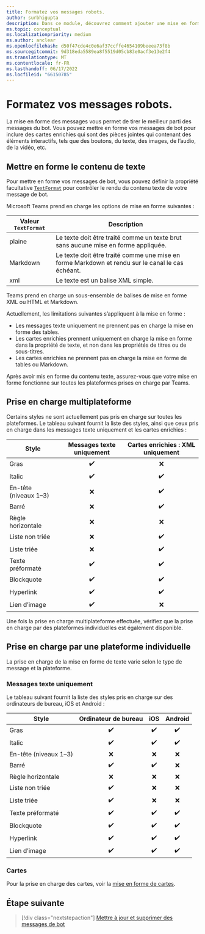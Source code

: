 ```yaml
---
title: Formatez vos messages robots.
author: surbhigupta
description: Dans ce module, découvrez comment ajouter une mise en forme enrichie à vos messages de bot, comme la barre d’accès, la liste ordonnée et non triée, le lien hypertexte, le lien image, etc.
ms.topic: conceptual
ms.localizationpriority: medium
ms.author: anclear
ms.openlocfilehash: d50f47cde4c0e6af37ccffe4654109beeea73f8b
ms.sourcegitcommit: 9d318eda5589ea8f5519d05cb83e0acf3e13e2f4
ms.translationtype: MT
ms.contentlocale: fr-FR
ms.lasthandoff: 06/17/2022
ms.locfileid: "66150785"
---
```

# <a name="format-your-bot-messages"></a>Formatez vos messages robots.

La mise en forme des messages vous permet de tirer le meilleur parti des messages du bot. Vous pouvez mettre en forme vos messages de bot pour inclure des cartes enrichies qui sont des pièces jointes qui contenant des éléments interactifs, tels que des boutons, du texte, des images, de l’audio, de la vidéo, etc.

## <a name="format-text-content"></a>Mettre en forme le contenu de texte

Pour mettre en forme vos messages de bot, vous pouvez définir la propriété facultative [`TextFormat`](/bot-framework/dotnet/bot-builder-dotnet-create-messages#customizing-a-message) pour contrôler le rendu du contenu texte de votre message de bot.

Microsoft Teams prend en charge les options de mise en forme suivantes :

| Valeur `TextFormat` | Description |
| --- | --- |
| plaine | Le texte doit être traité comme un texte brut sans aucune mise en forme appliquée.|
| Markdown | Le texte doit être traité comme une mise en forme Markdown et rendu sur le canal le cas échéant. |
| xml | Le texte est un balise XML simple. |

Teams prend en charge un sous-ensemble de balises de mise en forme XML ou HTML et Markdown.

Actuellement, les limitations suivantes s’appliquent à la mise en forme :

* Les messages texte uniquement ne prennent pas en charge la mise en forme des tables.
* Les cartes enrichies prennent uniquement en charge la mise en forme dans la propriété de texte, et non dans les propriétés de titres ou de sous-titres.
* Les cartes enrichies ne prennent pas en charge la mise en forme de tables ou Markdown.

Après avoir mis en forme du contenu texte, assurez-vous que votre mise en forme fonctionne sur toutes les plateformes prises en charge par Teams.

## <a name="cross-platform-support"></a>Prise en charge multiplateforme

Certains styles ne sont actuellement pas pris en charge sur toutes les plateformes. Le tableau suivant fournit la liste des styles, ainsi que ceux pris en charge dans les messages texte uniquement et les cartes enrichies :

| Style                     | Messages texte uniquement | Cartes enrichies : XML uniquement |
| ---                       | :---: | :---: |
| Gras                      | ✔️️ | ❌ |
| Italic                    | ✔️ | ✔️ |
| En-tête (niveaux 1&ndash;3) | ❌ | ✔️ |
| Barré             | ❌ | ✔️ |
| Règle horizontale           | ❌ | ❌ |
| Liste non triée            | ❌ | ✔️ |
| Liste triée              | ❌ | ✔️ |
| Texte préformaté         | ✔️ | ✔️ |
| Blockquote                | ✔️ | ✔️ |
| Hyperlink                 | ✔️ | ✔️ |
| Lien d’image                | ✔️ | ❌ |

Une fois la prise en charge multiplateforme effectuée, vérifiez que la prise en charge par des plateformes individuelles est également disponible.

## <a name="support-by-individual-platform"></a>Prise en charge par une plateforme individuelle

La prise en charge de la mise en forme de texte varie selon le type de message et la plateforme.

### <a name="text-only-messages"></a>Messages texte uniquement

Le tableau suivant fournit la liste des styles pris en charge sur des ordinateurs de bureau, iOS et Android :

| Style                     | Ordinateur de bureau | iOS | Android |
| ---                       | :---: | :---: | :---: |
| Gras                      | ✔️ | ✔️ | ✔️ |
| Italic                    | ✔️ | ✔️ | ✔️ |
| En-tête (niveaux 1&ndash;3) | ❌ | ❌ | ❌ |
| Barré             | ✔️ | ✔️ | ❌ |
| Règle horizontale           | ❌ | ❌ | ❌ |
| Liste non triée            | ✔️ | ❌ | ❌ |
| Liste triée              | ✔️ | ❌ | ❌ |
| Texte préformaté         | ✔️ | ✔️ | ✔️ |
| Blockquote                | ✔️ | ✔️ | ✔️ |
| Hyperlink                 | ✔️ | ✔️ | ✔️ |
| Lien d’image                | ✔️ | ✔️ | ✔️ |

### <a name="cards"></a>Cartes

Pour la prise en charge des cartes, voir la [mise en forme de cartes](~/task-modules-and-cards/cards/cards-format.md).

## <a name="next-step"></a>Étape suivante

> [!div class="nextstepaction"]
> [Mettre à jour et supprimer des messages de bot](~/bots/how-to/update-and-delete-bot-messages.md)
